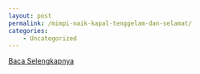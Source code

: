 ```yaml
---
layout: post
permalink: /mimpi-naik-kapal-tenggelam-dan-selamat/
categories:
    - Uncategorized
---
```


[Baca Selengkapnya](/09)